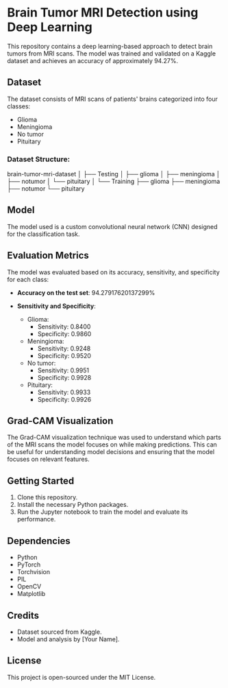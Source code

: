 # Brain Tumor MRI Detection using Deep Learning

This repository contains a deep learning-based approach to detect brain tumors from MRI scans. The model was trained and validated on a Kaggle dataset and achieves an accuracy of approximately 94.27%.

## Dataset

The dataset consists of MRI scans of patients' brains categorized into four classes:

- Glioma
- Meningioma
- No tumor
- Pituitary

### Dataset Structure:


brain-tumor-mri-dataset
│
├── Testing
│   ├── glioma
│   ├── meningioma
│   ├── notumor
│   └── pituitary
│
└── Training
    ├── glioma
    ├── meningioma
    ├── notumor
    └── pituitary


## Model

The model used is a custom convolutional neural network (CNN) designed for the classification task.

## Evaluation Metrics

The model was evaluated based on its accuracy, sensitivity, and specificity for each class:

- **Accuracy on the test set**: 94.27917620137299%
  
- **Sensitivity and Specificity**:
  - Glioma: 
    - Sensitivity: 0.8400
    - Specificity: 0.9860
  - Meningioma: 
    - Sensitivity: 0.9248
    - Specificity: 0.9520
  - No tumor: 
    - Sensitivity: 0.9951
    - Specificity: 0.9928
  - Pituitary: 
    - Sensitivity: 0.9933
    - Specificity: 0.9926

## Grad-CAM Visualization

The Grad-CAM visualization technique was used to understand which parts of the MRI scans the model focuses on while making predictions. This can be useful for understanding model decisions and ensuring that the model focuses on relevant features.

## Getting Started

1. Clone this repository.
2. Install the necessary Python packages.
3. Run the Jupyter notebook to train the model and evaluate its performance.

## Dependencies

- Python
- PyTorch
- Torchvision
- PIL
- OpenCV
- Matplotlib

## Credits

- Dataset sourced from Kaggle. 
- Model and analysis by [Your Name].

## License

This project is open-sourced under the MIT License.

